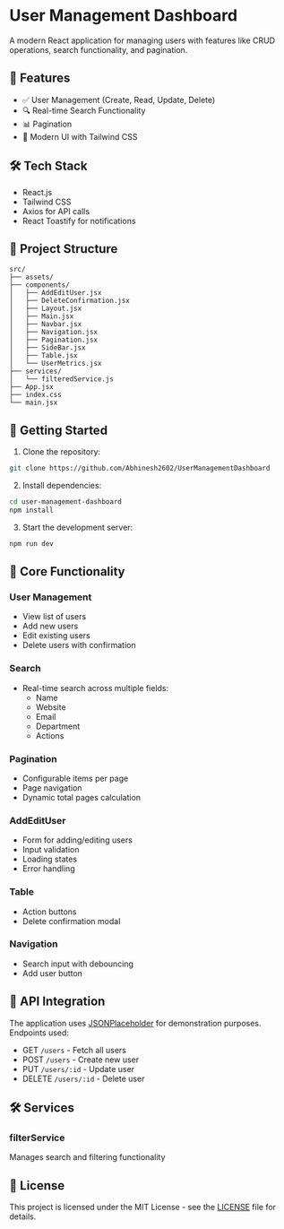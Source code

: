 # User Management Dashboard

A modern React application for managing users with features like CRUD operations, search functionality, and pagination.

## 🚀 Features

- ✅ User Management (Create, Read, Update, Delete)
- 🔍 Real-time Search Functionality
- 📊 Pagination
- 🎨 Modern UI with Tailwind CSS

## 🛠️ Tech Stack

- React.js
- Tailwind CSS
- Axios for API calls
- React Toastify for notifications

## 📁 Project Structure

```
src/
├── assets/
├── components/
│   ├── AddEditUser.jsx
│   ├── DeleteConfirmation.jsx
│   ├── Layout.jsx
│   ├── Main.jsx
│   ├── Navbar.jsx
│   ├── Navigation.jsx
│   ├── Pagination.jsx
│   ├── SideBar.jsx
│   ├── Table.jsx
│   └── UserMetrics.jsx
├── services/
│   └── filteredService.js
├── App.jsx
├── index.css
└── main.jsx
```

## 🚀 Getting Started

1. Clone the repository:

```bash
git clone https://github.com/Abhinesh2602/UserManagementDashboard
```

2. Install dependencies:

```bash
cd user-management-dashboard
npm install
```

3. Start the development server:

```bash
npm run dev
```

## 🎯 Core Functionality

### User Management

- View list of users
- Add new users
- Edit existing users
- Delete users with confirmation

### Search

- Real-time search across multiple fields:
  - Name
  - Website
  - Email
  - Department
  - Actions

### Pagination

- Configurable items per page
- Page navigation
- Dynamic total pages calculation

### AddEditUser

- Form for adding/editing users
- Input validation
- Loading states
- Error handling

### Table

- Action buttons
- Delete confirmation modal

### Navigation

- Search input with debouncing
- Add user button

## 🔄 API Integration

The application uses [JSONPlaceholder](https://jsonplaceholder.typicode.com) for demonstration purposes. Endpoints used:

- GET `/users` - Fetch all users
- POST `/users` - Create new user
- PUT `/users/:id` - Update user
- DELETE `/users/:id` - Delete user

## 🛠️ Services

### filterService

Manages search and filtering functionality

## 📝 License

This project is licensed under the MIT License - see the [LICENSE](LICENSE) file for details.
